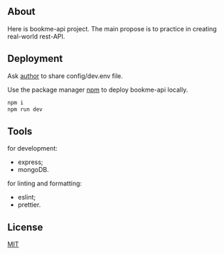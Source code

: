 ## About

Here is bookme-api project. The main propose is to practice in creating real-world rest-API.

## Deployment

Ask [author](https://github.com/vitcool) to share config/dev.env file.

Use the package manager [npm](https://www.npmjs.com/) to deploy bookme-api locally.

```bash
npm i
npm run dev
```

## Tools

for development:

- express;
- mongoDB.

for linting and formatting:

- eslint;
- prettier.

## License

[MIT](https://choosealicense.com/licenses/mit/)
